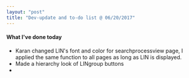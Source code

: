 ```yaml
---
layout: "post"
title: "Dev-update and to-do list @ 06/20/2017"
---
```


#### What I've done today
- Karan changed LIN's font and color for searchprocessview page, I applied the same function to all pages as long as LIN is displayed.
- Made a hierarchy look of LINgroup buttons
-
